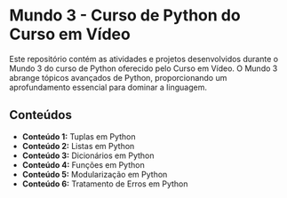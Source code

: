 # Mundo 3 - Curso de Python do Curso em Vídeo

Este repositório contém as atividades e projetos desenvolvidos durante o Mundo 3 do curso de Python oferecido pelo Curso em Vídeo. O Mundo 3 abrange tópicos avançados de Python, proporcionando um aprofundamento essencial para dominar a linguagem.

## Conteúdos

- **Conteúdo 1:** Tuplas em Python
- **Conteúdo 2:** Listas em Python
- **Conteúdo 3:** Dicionários em Python
- **Conteúdo 4:** Funções em Python
- **Conteúdo 5:** Modularização em Python
- **Conteúdo 6:** Tratamento de Erros em Python
